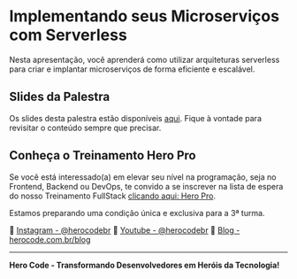 # Implementando seus Microserviços com Serverless

Nesta apresentação, você aprenderá como utilizar arquiteturas serverless para criar e implantar microserviços de forma eficiente e escalável.

## Slides da Palestra

Os slides desta palestra estão disponíveis [aqui](link-para-os-slides). Fique à vontade para revisitar o conteúdo sempre que precisar.

## Conheça o Treinamento Hero Pro

Se você está interessado(a) em elevar seu nível na programação, seja no Frontend, Backend ou DevOps, te convido a se inscrever na lista de espera do nosso Treinamento FullStack [clicando aqui: Hero Pro](https://herocode.com.br/close?utm_source=nodebr23&utm_medium=serveless-speach). 

Estamos preparando uma condição única e exclusiva para a 3ª turma.

📸 [Instagram - @herocodebr](https://www.youtube.com/@herocodebr)
🎥 [Youtube - @herocodebr](https://www.instagram.com/herocodebr/)
📝 [Blog - herocode.com.br/blog](https://herocode.com.br/blog?utm_source=nodebr23&utm_medium=serveless-speach)

---

**Hero Code - Transformando Desenvolvedores em Heróis da Tecnologia!**
